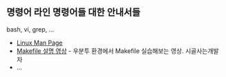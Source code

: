 ## 명령어 라인 명령어들 대한 안내서들

bash, vi, grep, ...

* [Linux Man Page](https://linux.die.net/man/)
* [Makefile 설명 영상](https://youtu.be/jnJL6ppn26Q) - 우분투 환경에서 Makefile 실습해보는 영상. 시골사는개발자
* ...
